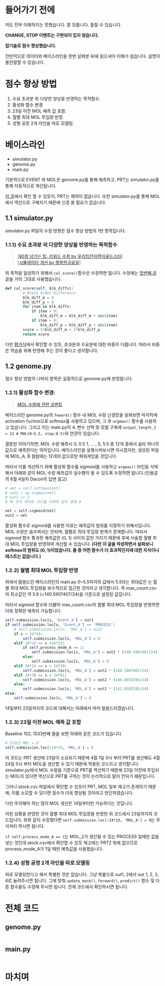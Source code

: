 # 들어가기 전에

저도 전부 이해하지는 못했습니다. 잘 모릅니다. 틀릴 수 있습니다.

__CHANGE, STOP 이벤트는 구현되어 있지 않습니다.__

__잡기술로 점수 향상했습니다.__

전반적으로 데이터와 베이스라인을 한번 살펴본 뒤에 읽으셔야 이해가 쉽습니다. 설명이 불친절할 수 있습니다.

# 점수 향상 방법

1. 수요 초과분 외 다양한 양상을 반영하는 목적함수.
2. 활성화 함수 변경
3. 23일 이전 MOL 예측 값 포함.
4. 월별 최대 MOL 투입량 반영.
5. 성형 공정 2개 라인을 따로 모델링.

# 베이스라인

* simulator.py
* genome.py
* main.py

기본적으로 EVENT 와 MOL은 genome.py를 통해 예측하고, PRT는 simulator.py를 통해 자동적으로 계산됩니다.

[이 글](https://dacon.io/competitions/official/235612/talkboard/400906?page=2&dtype=recent&ptype=pub)에서 확인 할 수 있듯이, PRT는 제약이 없습니다. 또한 simulator.py를 통해 MOL에서 역산으로 구해지기 때문에 신경 쓸 필요가 없습니다.



## 1.1 simulator.py

simulator.py 파일의 수정 방향은 점수 향상 방법의 1번 항목입니다.

### 1.1.1) 수요 초과분 외 다양한 양상을 반영하는 목적함수
> [[80점 넘기는 팁, 리워드 수정 by 우리집전자렌지골드스타](https://dacon.io/competitions/official/235612/codeshare/1142?page=1&dtype=recent&ptype=pub)]  
> [[시뮬레이터 개선 by 행복한금요일](https://dacon.io/competitions/official/235612/codeshare/1221?page=1&dtype=recent&ptype=pub)]

위 목적을 달성하기 위해서 `cal_score()`함수만 수정하면 됩니다. 수정에는 [첫번째 글](https://dacon.io/competitions/official/235612/codeshare/1142?page=1&dtype=recent&ptype=pub) 글을 거의 그대로 사용했습니다.

```python
def cal_score(self, blk_diffs):
        # Block Order Difference
        blk_diff_m = 0
        blk_diff_p = 0
        for item in blk_diffs:
            if item < 0:
                blk_diff_m = blk_diff_m + abs(item)
            if item > 0:
                blk_diff_p = blk_diff_p + abs(item)
        score = 5*blk_diff_m + 2*blk_diff_p
        return score
```

다만 [평가식](https://dacon.io/competitions/official/235612/overview/)에서 확인할 수 있듯, 초과분과 수요분에 대한 비중이 다릅니다. 따라서 비중은 학습을 위해 반영해 주는 것이 좋다고 생각합니다.



## 1.2 genome.py

점수 향상 방법의 나머지 항목은 실질적으로 genome.py에 반영됩니다.

### 1.2.1) 활성화 함수 변경:

> [MOL 수량에 관한 코멘트](https://dacon.io/competitions/official/235612/talkboard/400835?page=1&dtype=recent&ptype=pub)

베이스라인 genome.py의 `foward()` 함수 내 MOL 수량 신경망을 살펴보면 마지막에 activation fuction으로 softmax를 사용하고 있으며, 그 후 `argmax()` 함수를 사용하고 있습니다. 그리고 이는 main.py의 4. 변수 선택 및 모델 구축에 `output_length_2 = 12 # MOL(0~5.5, step:0.5)`와 연관이 있습니다.

결론만 이야기하면, MOL 수량 예측시 0, 0.5 1, ... , 5, 5.5 총 12개 중에서 골라 하나의 값으로 예측한다는 의미입니다. 베이스라인을 실행시켜보시면 아시겠지만, 생성된 파일에 MOL_A, B 컬럼에는 12개의 값으로만 채워져있을 것입니다.

따라서 이를 개선하기 위해 활성화 함수를 sigmoid를 사용하고 `argmax()` 라인을 삭제해서 아래와 같이 MOL 수량 예측값이 실수형이 될 수 있도록 수정하면 됩니다.(인용글의 6월 4일자 Dacon의 답변 참고)

```python
# net = self.softmax(net)
# out2 = np.argmax(net)
# out2 /= 2
# 위 주석 처리한 코드를 아래와 같이 변경 #

net = self.sigmoid(net)
out2 = net
```

활성화 함수로 sigmoid를 사용한 이유는 예측값의 범위를 지정하기 위해서입니다. MOL 수량은 음수여서는 안되며, 월별로 최대 투입량 한계가 존재합니다. 따라서 sigmoid 함수 통과한 예측값은 (0, 1) 사이의 값만 가지기 때문에 후에 서술할 월별 최대 MOL 투입량을 반영하여 개선할 수 있습니다. __(다만 이 글을 작성하면서 살펴보니 softmax의 범위도 (0, 1)이었습니다. 둘 중 어떤 함수가 더 효과적인지에 대한 지식이나 테스트는 없습니다.)__



### 1.2.2) 월별 최대 MOL 투입량 반영

위에서 말씀드린 베이스라인의 main.py 0~5.5까지의 값에서 5.5라는 최대값은 는 월별 최대 MOL 투입량을 보수적으로 접근한 것이라고 생각합니다. 즉 max_count.csv의 최소값인 약 5.8 (=140.5907407/24)을 기준으로 설정된 값입니다.

따라서 sigmoid 함수와 더불어 max_count.csv의 월별 최대 MOL 투입량을 반영하면 더욱 정확한 예측이 가능합니다.

```python
self.submission.loc[s, 'Event_A'] = out1
if self.submission.loc[s, 'Event_A'] == 'PROCESS':
    # self.submission.loc[s, 'MOL_A'] = out2
    if s < 24*14:
        self.submission.loc[s, 'MOL_A'] = 0
    elif 24*14 <= s <24*23:
        if self.process_mode_A == 1:
            self.submission.loc[s, 'MOL_A'] = out2 * (140.5907407/24)
        else:
            self.submission.loc[s, 'MOL_A'] = 0
    elif 24*23 <= s < 24*30:
        self.submission.loc[s, 'MOL_A'] = out2 * (140.5907407/24)
    elif 24*30 <= s < 24*61:
        self.submission.loc[s, 'MOL_A'] = out2 * (140.8055556/24)
    else:
        self.submission.loc[s, 'MOL_A'] = out2 * (141.0185185/24)
else:
    self.submission.loc[s, 'MOL_A'] = 0
```

14일부터 23일까지의 코드에 대해서는 아래에서 마저 말씀드리겠습니다.



### 1.2.3) 23일 이전 MOL 예측 값 포함

Baseline 152, 1533번째 줄을 보면 아래와 같은 코드가 있습니다.

```python
# 23일간 MOL = 0
self.submission.loc[:24*23, 'MOL_A'] = 0
```

이 코드는 PRT 생산에 23일이 소요되기 때문에 4월 1일 0시 부터 PRT를 생산해도 4월 24일 0시 부터 MOL을 생산할 수 있기 때문에 적용된 코드라고 생각합니다. simulator.py에서 MOL 수량을 기준으로 PRT를 역산하기 때문에 23일 이전에 투입되는 MOL이 있다면 역산으로 PRT를 구하는 것이 논리적으로 말이 안되기 떄문입니다.

그러나 stock.csv 파일에서 확인할 수 있듯이 PRT, MOL 일부 재고가 존재하기 때문에, 이를 소모할 수 있다면 점수가 더욱 향상될 것이라고 판단하였습니다.

다만 주의해야 하는 점이 MOL 생산은 14일부터만 가능하다는 것입니다.

이런 상황을 반영한 것이 월별 최대 MOL 투입량을 반영한 위 코드에서 23일까지의 코드입니다. 위와 같이 수정했다면 `self.submission.loc[:24*23, 'MOL_A'] = 0`는 주석처리 하시면 됩니다.

`if self.process_mode_A == 1`는 MOL_2가 생산될 수 있는 PROCESS 일때만 값을 넣는 것인데 stock.csv에서 확인할 수 있듯 재고에는 PRT2 밖에 없으므로 process_mode_A가 1일 때만 예측값을 사용했습니다.



### 1.2.4) 성형 공정 2개 라인을 따로 모델링

따로 모델링한다고 해서 특별한 것은 없습니다. 그냥 복붙으로 out1, 2에서 out 1, 2, 3, 4로 늘려주시면 됩니다. 그에 맞춰 `update_mask()`, `forward()`, `predict()` 함수 및 다른 함수들도 수정해 주시면 됩니다. 전체 코드에서 확인하시면 됩니다.



# 전체 코드

## genome.py

```python

```



## main.py

```python

```

# 마치며

